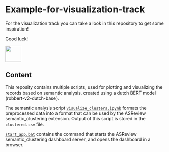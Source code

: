 # Example-for-visualization-track
For the visualization track you can take a look in this repository to get some
inspiration!


Good luck! 

<img src="https://upload.wikimedia.org/wikipedia/commons/2/20/Rubber_duck.svg" width="50" height="50">

## Content
This reposity contains multiple scripts, used for plotting and visualizing the
records based on semantic analysis, created using a dutch BERT model
(robbert-v2-dutch-base).

The semantic analysis script
[`visualize_clusters.ipynb`](/scripts/visualize_clusters.ipynb) formats the
preprocessed data into a format that can be used by the ASReview
semantic_clustering extension. Output of this script is stored in the
`clustered.csv` file.

[`start_app.bat`](/scripts/start_app.bat) contains the command that starts the
ASReview semantic_clustering dashboard server, and opens the dashboard in a
browser.
